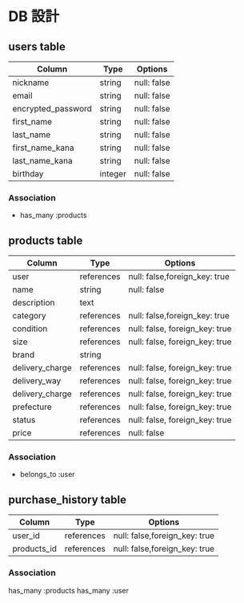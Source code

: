 # DB 設計

## users table

| Column               | Type     | Options     |
| ----------           | ------   | ----------- |
| nickname             | string   | null: false |
| email                | string   | null: false |
| encrypted_password   | string   | null: false |
| first_name           | string   | null: false |
| last_name            | string   | null: false |
| first_name_kana      | string   | null: false |
| last_name_kana       | string   | null: false |
| birthday             | integer  | null: false |

### Association

- has_many :products

## products table

| Column           | Type        | Options                        |
| ----------       | ----------  | -----------                    |
| user             | references  | null: false,foreign_key: true  |
| name             | string      | null: false                    |
| description      | text        |                                |
| category         | references  | null: false,foreign_key: true  |
| condition        | references  | null: false, foreign_key: true |
| size             | references  | null: false, foreign_key: true |
| brand            | string                                       |
| delivery_charge  | references  | null: false, foreign_key: true |
| delivery_way     | references  | null: false, foreign_key: true |
| delivery_charge  | references  | null: false, foreign_key: true |
| prefecture       | references  | null: false, foreign_key: true |
| status           | references  | null: false, foreign_key: true |
| price            | references  | null: false |

### Association

- belongs_to :user

## purchase_history table

| Column       | Type        | Options                        |
| ----------   | ----------  | -----------                    |
| user_id      | references  | null: false,foreign_key: true  |
| products_id  | references  | null: false,foreign_key: true  |

### Association

has_many :products
has_many :user